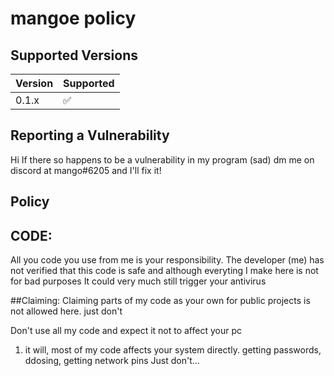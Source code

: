 # mangoe policy

## Supported Versions

| Version | Supported          |
| ------- | ------------------ |
| 0.1.x   | :white_check_mark: |

## Reporting a Vulnerability

Hi If there so happens to be a vulnerability in my program (sad) dm me on discord at mango#6205 and I'll fix it!

## Policy

## CODE:
All you code you use from me is your responsibility. The developer (me) has not verified that this code is safe and although everyting I make here is not for bad purposes It
could very much still trigger your antivirus

##Claiming:
Claiming parts of my code as your own for public projects is not allowed here. just don't

Don't use all my code and expect it not to affect your pc
1. it will, most of my code affects your system directly. getting passwords, ddosing, getting network pins
Just don't...
